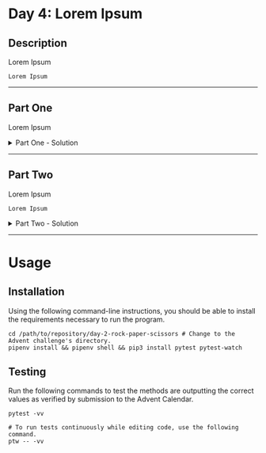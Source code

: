 # Day 4: Lorem Ipsum

## Description

Lorem Ipsum

```shell
Lorem Ipsum
```

---

## Part One

Lorem Ipsum

<details>
  <summary>Part One - Solution</summary>

  ```shell
  Lorem Ipsum
  ```

</details>

---

## Part Two

Lorem Ipsum

```shell
Lorem Ipsum
```

<details>
  <summary>Part Two - Solution</summary>

  ```shell
  Lorem Ipsum
  ```

</details>

---

# Usage

## Installation

Using the following command-line instructions, you should be able to install the requirements necessary to run the
program.

```shell
cd /path/to/repository/day-2-rock-paper-scissors # Change to the Advent challenge's directory.
pipenv install && pipenv shell && pip3 install pytest pytest-watch
```

## Testing

Run the following commands to test the methods are outputting the correct values as verified by submission to the Advent
Calendar.

```shell
pytest -vv

# To run tests continuously while editing code, use the following command.
ptw -- -vv
```
